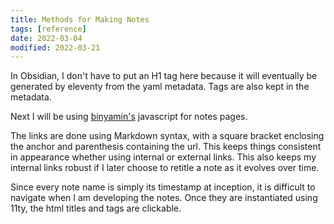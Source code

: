 ```yaml
---
title: Methods for Making Notes
tags: [reference]
date: 2022-03-04
modified: 2022-03-21
---
```


In Obsidian, I don't have to put an H1 tag here because it will eventually be generated by eleventy from the yaml metadata. Tags are also kept in the metadata.

Next I will be using [binyamin's](https://github.com/binyamin/eleventy-garden) javascript for notes pages.

The links are done using Markdown syntax, with a square bracket enclosing the anchor and parenthesis containing the url. This keeps things consistent in appearance whether using internal or external links. This also keeps my internal links robust if I later choose to retitle a note as it evolves over time.

Since every note name is simply its timestamp at inception, it is difficult to navigate when I am developing the notes. Once they are instantiated using 11ty, the html titles and tags are clickable.
